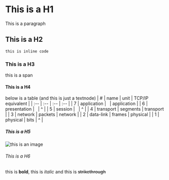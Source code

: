 # This is a H1


This is a paragraph


## This is a H2

`this is inline code`

### This is a H3

this is a span

#### This is a H4

below is a table (and this is just a textnode) 
| # | name | unit | TCP/IP equivalent |
| :-- | :-- | :-- | :-- |
| 7 | application | &nbsp; | application  |
| 6 | presentation | &nbsp; | ^  |
| 5 | session | &nbsp; | ^  |
| 4 | transport | segments | transport |
| 3 | network | packets | network |
| 2 | data-link | frames | physical |
| 1 | physical | bits | ^  |


##### This is a H5

![this is an image](https://puu.sh/z1sab/dc0c7f7ef7.png)

###### This is a H6


this is **bold**, this is _italic_ and this is ~~strikethrough~~

